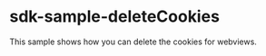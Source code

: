 sdk-sample-deleteCookies
========================
This sample shows how you can delete the cookies for webviews.
